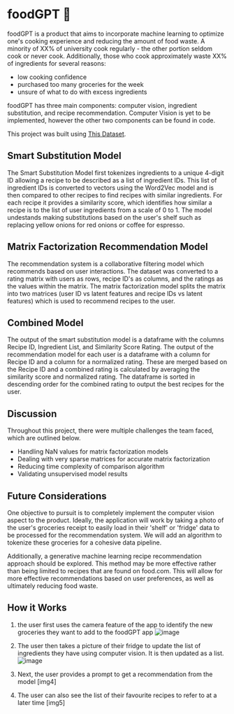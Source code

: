 # foodGPT :poultry_leg:

foodGPT is a product that aims to incorporate machine learning to optimize one's cooking experience and reducing the amount of food waste. A minority of XX% of university cook regularly - the other portion seldom cook or never cook. Additionally, those who cook approximately waste XX% of ingredients for several reasons: 

- low cooking confidence
- purchased too many groceries for the week
- unsure of what to do with excess ingredients

foodGPT has three main components: computer vision, ingredient substitution, and recipe recommendation. Computer Vision is yet to be implemented, however the other two components can be found in code.

This project was built using [This Dataset](https://www.kaggle.com/datasets/shuyangli94/food-com-recipes-and-user-interactions).

## Smart Substitution Model

The Smart Substitution Model first tokenizes ingredients to a unique 4-digit ID allowing a recipe to be described as a list of ingredient IDs. This list of ingredient IDs is converted to vectors using the Word2Vec model and is then compared to other recipes to find recipes with similar ingredients. For each recipe it provides a similarity score, which identifies how similar a recipe is to the list of user ingredients from a scale of 0 to 1. The model undestands making substitutions based on the user's shelf such as replacing yellow onions for red onions or coffee for espresso. 

## Matrix Factorization Recommendation Model

The recommendation system is a collaborative filtering model which recommends based on user interactions. The dataset was converted to a rating matrix with users as rows, recipe ID's as columns, and the ratings as the values within the matrix. The matrix factorization model splits the matrix into two matrices (user ID vs latent features and recipe IDs vs latent features) which is used to recommend recipes to the user.

## Combined Model

The output of the smart substitution model is a dataframe with the columns Recipe ID, Ingredient List, and Similarity Score Rating. The output of the recommendation model for each user is a dataframe with a column for Recipe ID and a column for a normalized rating. These are merged based on the Recipe ID and a combined rating is calculated by averaging the similarity score and normalized rating. The dataframe is sorted in descending order for the combined rating to output the best recipes for the user. 

## Discussion

Throughout this project, there were multiple challenges the team faced, which are outlined below. 
- Handling NaN values for matrix factorization models
- Dealing with very sparse matrices for accurate matrix factorization
- Reducing time complexity of comparison algorithm
- Validating unsupervised model results

## Future Considerations

One objective to pursuit is to completely implement the computer vision aspect to the product. Ideally, the application will work by taking a photo of the user's groceries receipt to easily load in their 'shelf' or 'fridge' data to be processed for the recommendation system. We will add an algorithm to tokenize these groceries for a cohesive data pipeline.

Additionally, a generative machine learning recipe recommendation approach should be explored. This method may be more effective rather than being limited to recipes that are found on food.com. This will allow for more effective recommendations based on user preferences, as well as ultimately reducing food waste.

## How it Works

1. the user first uses the camera feature of the app to identify the new groceries they want to add to the foodGPT app
![image](https://user-images.githubusercontent.com/79066805/236366823-786ed2eb-292b-4034-a18d-faf7564a001f.png)


2. The user then takes a picture of their fridge to update the list of ingredients they have using computer vision. It is then updated as a list.
![image](https://user-images.githubusercontent.com/79066805/236366912-0af988db-8b86-4cb9-83a5-b57738dff90d.png)


3.  Next, the user provides a prompt to get a recommendation from the model
[img4]

4. The user can also see the list of their favourite recipes to refer to at a later time
[img5]
